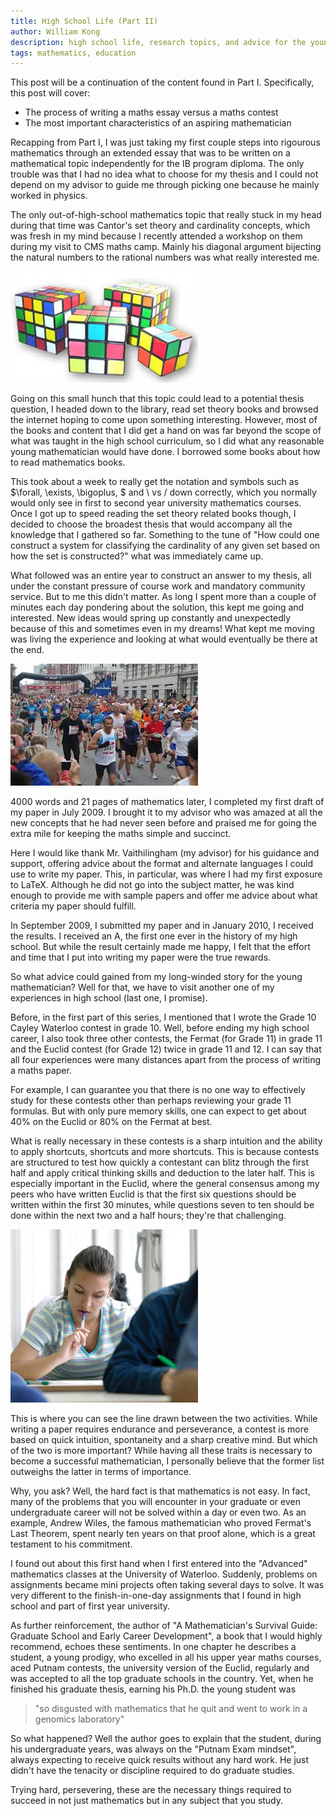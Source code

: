 ```yaml
---
title: High School Life (Part II)
author: William Kong
description: high school life, research topics, and advice for the young aspiring mathematician.
tags: mathematics, education
---
```


This post will be a continuation of the content found in Part I. Specifically, this post will cover:

* The process of writing a maths essay versus a maths contest
* The most important characteristics of an aspiring mathematician

Recapping from Part I, I was just taking my first couple steps into rigourous mathematics through an extended essay that was to be written on a mathematical topic independently for the IB program diploma. The only trouble was that I had no idea what to choose for my thesis and I could not depend on my advisor to guide me through picking one because he mainly worked in physics.

The only out-of-high-school mathematics topic that really stuck in my head during that time was Cantor\'s set theory and cardinality concepts, which was fresh in my mind because I recently attended a workshop on them during my visit to CMS maths camp. Mainly his diagonal argument bijecting the natural numbers to the rational numbers was what really interested me.


![\... and Rubiks cubes. We had a lot of talented Rubiks cube players. But who would ever write an essay on Rubiks cubes anyways?](/files/hsl2_1.jpeg)

Going on this small hunch that this topic could lead to a potential thesis question, I headed down to the library, read set theory books and browsed the internet hoping to come upon something interesting. However, most of the books and content that I did get a hand on was far beyond the scope of what was taught in the high school curriculum, so I did what any reasonable young mathematician would have done. I borrowed some books about how to read mathematics books.

This took about a week to really get the notation and symbols such as $\forall, \exists, \bigoplus, $ and \\ vs / down correctly, which you normally would only see in first to second year university mathematics courses. Once I got up to speed reading the set theory related books though, I decided to choose the broadest thesis that would accompany all the knowledge that I gathered so far. Something to the tune of \"How could one construct a system for classifying the cardinality of any given set based on how the set is constructed?\" what was immediately came up.

What followed was an entire year to construct an answer to my thesis, all under the constant pressure of course work and mandatory community service. But to me this didn\'t matter. As long I spent more than a couple of minutes each day pondering about the solution, this kept me going and interested. New ideas would spring up constantly and unexpectedly because of this and sometimes even in my dreams! What kept me moving was living the experience and looking at what would eventually be there at the end.

![Kind of like running a marathon, except without the burning sensation in your legs and lungs.](/files/hsl2_2.jpeg)

4000 words and 21 pages of mathematics later, I completed my first draft of my paper in July 2009. I brought it to my advisor who was amazed at all the new concepts that he had never seen before and praised me for going the extra mile for keeping the maths simple and succinct.

Here I would like thank Mr\. Vaithilingham \(my advisor\) for his guidance and support, offering advice about the format and alternate languages I could use to write my paper. This, in particular, was where I had my first exposure to LaTeX. Although he did not go into the subject matter, he was kind enough to provide me with sample papers and offer me advice about what criteria my paper should fulfill.

In September 2009, I submitted my paper and in January 2010, I received the results. I received an A, the first one ever in the history of my high school. But while the result certainly made me happy, I felt that the effort and time that I put into writing my paper were the true rewards.

So what advice could gained from my long-winded story for the young mathematician? Well for that, we have to visit another one of my experiences in high school \(last one, I promise\).

Before, in the first part of this series, I mentioned that I wrote the Grade 10 Cayley Waterloo contest in grade 10. Well, before ending my high school career, I also took three other contests, the Fermat \(for Grade 11\) in grade 11 and the Euclid contest \(for Grade 12\) twice in grade 11 and 12. I can say that all four experiences were many distances apart from the process of writing a maths paper.

For example, I can guarantee you that there is no one way to effectively study for these contests other than perhaps reviewing your grade 11 formulas. But with only pure memory skills, one can expect to get about 40\% on the Euclid or 80\% on the Fermat at best.

What is really necessary in these contests is a sharp intuition and the ability to apply shortcuts, shortcuts and more shortcuts. This is because contests are structured to test how quickly a contestant can blitz through the first half and apply critical thinking skills and deduction to the later half. This is especially important in the Euclid, where the general consensus among my peers who have written Euclid is that the first six questions should be written within the first 30 minutes, while questions seven to ten should be done within the next two and a half hours; they\'re that challenging.

![\"I knew I shouldn\'t have spent those thirty minutes trying to remember the area of a tetrahedron!\"](/files/hsl2_3.jpg)

This is where you can see the line drawn between the two activities. While writing a paper requires endurance and perseverance, a contest is more based on quick intuition, spontaneity and a sharp creative mind. But which of the two is more important? While having all these traits is necessary to become a successful mathematician, I personally believe that the former list outweighs the latter in terms of importance.

Why, you ask? Well, the hard fact is that mathematics is not easy. In fact, many of the problems that you will encounter in your graduate or even undergraduate career will not be solved within a day or even two. As an example, Andrew Wiles, the famous mathematician who proved Fermat\'s Last Theorem, spent nearly ten years on that proof alone, which is a great testament to his commitment.

I found out about this first hand when I first entered into the \"Advanced\" mathematics classes at the University of Waterloo. Suddenly, problems on assignments became mini projects often taking several days to solve. It was very different to the finish-in-one-day assignments that I found in high school and part of first year university.

As further reinforcement, the author of \"A Mathematician\'s Survival Guide: Graduate School and Early Career Development\", a book that I would highly recommend, echoes these sentiments. In one chapter he describes a student, a young prodigy, who excelled in all his upper year maths courses, aced Putnam contests, the university version of the Euclid, regularly and was accepted to all the top graduate schools in the country. Yet, when he finished his graduate thesis, earning his Ph.D\. the young student was

> \"so disgusted with mathematics that he quit and went to work in a genomics laboratory\"

So what happened? Well the author goes to explain that the student, during his undergraduate years, was always on the \"Putnam Exam mindset\", always expecting to receive quick results without any hard work. He just didn\'t have the tenacity or discipline required to do graduate studies.

Trying hard, persevering, these are the necessary things required to succeed in not just mathematics but in any subject that you study.